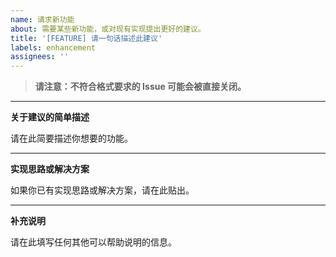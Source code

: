 ```yaml
---
name: 请求新功能
about: 需要某些新功能，或对现有实现提出更好的建议。
title: '[FEATURE] 请一句话描述此建议'
labels: enhancement
assignees: ''
---
```


> **请注意：不符合格式要求的 Issue 可能会被直接关闭。**

---

**关于建议的简单描述**

请在此简要描述你想要的功能。

---

**实现思路或解决方案**

如果你已有实现思路或解决方案，请在此贴出。

---

**补充说明**

请在此填写任何其他可以帮助说明的信息。
